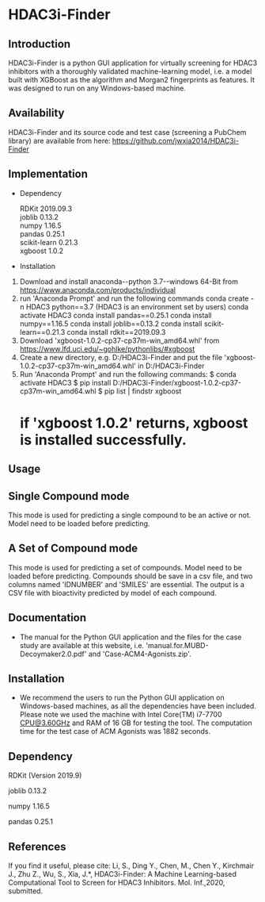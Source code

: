 # HDAC3i-Finder

Introduction
-----------------------------------
HDAC3i-Finder is a python GUI application for virtually screening for HDAC3 inhibitors with a thoroughly validated machine-learning model, i.e. a model built with XGBoost as the algorithm and Morgan2 fingerprints as features. It was designed to run on any Windows-based machine.

Availability
-----------------------------------
HDAC3i-Finder and its source code and test case (screening a PubChem library) are available from here: 
https://github.com/jwxia2014/HDAC3i-Finder

Implementation
-----------------------------------
* Dependency

  RDKit 2019.09.3  
  joblib 0.13.2  
  numpy 1.16.5  
  pandas 0.25.1  
  scikit-learn 0.21.3  
  xgboost 1.0.2

* Installation

1) Download and install anaconda--python 3.7--windows 64-Bit from https://www.anaconda.com/products/individual
2) run 'Anaconda Prompt' and run the following commands
  conda create -n HDAC3 python==3.7 (HDAC3 is an environment set by users)
  conda activate HDAC3
  conda install pandas==0.25.1
  conda install numpy==1.16.5
  conda install joblib==0.13.2
  conda install scikit-learn==0.21.3
  conda install rdkit==2019.09.3
3) Download 'xgboost-1.0.2-cp37-cp37m-win_amd64.whl' from https://www.lfd.uci.edu/~gohlke/pythonlibs/#xgboost
4) Create a new directory, e.g. D:/HDAC3i-Finder and put the file 'xgboost-1.0.2-cp37-cp37m-win_amd64.whl' in D:/HDAC3i-Finder  
5) Run 'Anaconda Prompt' and run the following commands:
   $ conda activate HDAC3
   $ pip install D:/HDAC3i-Finder/xgboost-1.0.2-cp37-cp37m-win_amd64.whl
   $ pip list | findstr xgboost   
   # if 'xgboost 1.0.2' returns, xgboost is installed successfully. 

  
Usage
-----------------------------------

## Single Compound mode
This mode is used for predicting a single compound  to be an active or not.
Model need to be loaded before predicting.

## A Set of Compound mode
This mode is used for predicting a set of compounds.
Model need to be loaded before predicting.
Compounds should be save in a csv file, and two columns named 'IDNUMBER' and 'SMILES' are essential.
The output is a CSV file with bioactivity predicted by model of each compound. 


Documentation
-----------------------------------

* The manual for the Python GUI application and the files for the case study are available at this website, i.e. 'manual.for.MUBD-Decoymaker2.0.pdf' and 'Case-ACM4-Agonists.zip'.


Installation
-----------------------------------

* We recommend the users to run the Python GUI application on Windows-based machines, as all the dependencies have been included. Please note we used the machine with Intel Core(TM) i7-7700 CPU@3.60GHz and RAM of 16 GB for testing the tool. The computation time for the test case of ACM Agonists was 1882 seconds. 

Dependency 
-----------------------------------
RDKit (Version 2019.9)

joblib 0.13.2

numpy 1.16.5

pandas 0.25.1

References
-----------------------------------
If you find it useful, please cite: 
Li, S., Ding Y., Chen, M., Chen Y., Kirchmair J., Zhu Z., Wu, S., Xia, J.*, HDAC3i-Finder: A Machine Learning-based Computational Tool to Screen for HDAC3 Inhibitors. Mol. Inf.,2020, submitted. 
